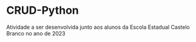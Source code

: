 # CRUD-Python
Atividade a ser desenvolvida junto aos alunos da Escola Estadual Castelo Branco no ano de 2023
